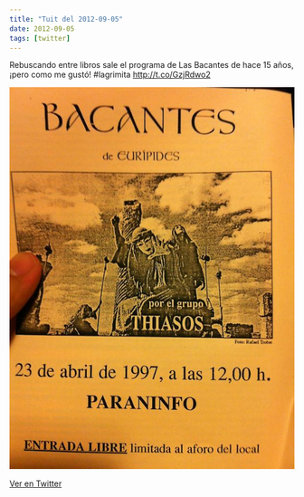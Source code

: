 ```yaml
---
title: "Tuit del 2012-09-05"
date: 2012-09-05
tags: [twitter]
---
```


Rebuscando entre libros sale el programa de Las Bacantes de hace 15 años, ¡pero como me gustó! #lagrimita http://t.co/GzjRdwo2

![Imagen](/assets/images/243453548388548609-A2DrtmKCAAE-MDd.jpg)

[Ver en Twitter](https://twitter.com/i/web/status/243453548388548609)
